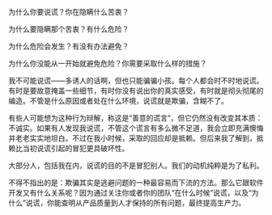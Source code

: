 为什么你要说谎？你在隐瞒什么苦衷？ 

为什么要隐瞒那个苦衷？有什么危险？ 

为什么危险会发生？有没有办法避免？ 

为什么你没能从一开始就避免危险？你需要采取什么样的措施？


我不可能说谎——多诱人的话啊，但也只能骗骗小孩。每个人都会时不时地说谎。有时是要故意掩盖一些细节，有时你没有说出你的真实感受，有时就是彻头彻尾的编造。不管是什么原因或者处在什么环境，说谎就是欺骗，含糊不了。 

有些人可能想为这种行为辩解，称这是“善意的谎言”，但它仍然没有改变其本质：不诚实。如果有人发现我说谎，不管这个谎言有多么微不足道，我会立即充满懊悔并老老实实地坦白。不过在我小时候，采取的回应却是抵赖。但后来我了解到，抵赖比当初说谎引起的冒犯更具破坏性。

大部分人，包括我在内，说谎的目的不是冒犯别人。我们的动机纯粹是为了私利。 

不得不指出的是：欺骗其实是逃避问题的一种最容易而下流的方法。那么它跟软件开发又有什么关系呢？因为通过关注你或者你的团队“在什么时候”说谎，以及“为什么”说谎，你能查明从产品质量到人才保持的所有问题，最终提高生产力。

